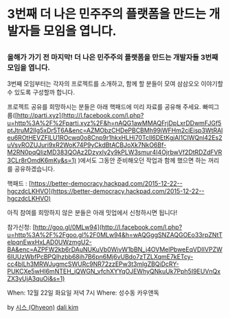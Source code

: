 
# 3번째 더 나은 민주주의 플랫폼을 만드는 개발자들 모임을 엽니다.

## 

### 올해가 가기 전 마지막! **더 나은 민주주의 플랫폼을 만드는 개발자**들 3번째 모임을 엽니다.

3번째 모임부터는 각자의 프로젝트를 소개하고, 함께 할 분들이 모여 삼삼오오 이야기할 수 있도록 구성할까 합니다.

프로젝트 공유를 희망하시는 분들은 아래 핵패드에 미리 자료를 공유해 주세요. 빠띠그룹([http://parti.xyz](http://l.facebook.com/l.php?u=http%3A%2F%2Fparti.xyz%2F&h=nAQG1awMMAQFrjDpLxrDDwmFJGf5ptJtruM2lIg5xDr5T6A&enc=AZMObzCHDePBCBMh99jWFHm2ciEisp3WtRAleu6ROtHEVZFlLU1ROcwq0o8Cnp9r1hkxHLHi70TclI6DEtKgjAl1CIWQnl42Es2uVsvROZUJuri9xR2WoK74P9yCkdBtACBJoXk7NkO6Bf-M2RN0pqQIizMD383QOAz2Dzyxly2y9kPLW3smur4I4OjrbwVf2DtRDZdFVR3CLr8rOmdK6mKy&s=1) )에서도 그동안 준비해오던 작업과 함께 했으면 하는 꺼리를 공유하겠습니다.

핵패드 : [https://better-democracy.hackpad.com/2015-12-22--hgczdcLKHVO](https://better-democracy.hackpad.com/2015-12-22--hgczdcLKHVO)

아직 참여를 희망하지 않은 분들은 아래 밋업에서 신청하시면 됩니다!

참가신청: [http://goo.gl/0MLw94](http://l.facebook.com/l.php?u=http%3A%2F%2Fgoo.gl%2F0MLw94&h=wAQGggSNZAQGOEo33rpZNtTelpqnEwxHxLAD0UWzmgU2-BA&enc=AZPFW2kb6rDAuNUKuVb0WivW1bBN_j4OVMelPbweEqVDIIVPZW6IUUzWbfPcBPQIhzbb68jh7B6pn6Mj6vUBdo7zTZLXqmE7kETcy-cc4blLh3MRWJugmcSWURc9NR72zzEPw3t3mlgZBQiDcRY-PUKCXe5wHI6mNTEH_iQWGN_vfchXYYqOJEWhyQNkuUk7Pph5I9EUVnQxZX3yUjA3quOi&s=1)

When: 12월 22일 화요일 저녁 7시
Where: 성수동 카우앤독

by [시스 (Ohyeon)](https://twitter.com/rest515) [dali kim](https://medium.com/@dalikim)